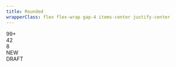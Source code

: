 ```yaml
---
title: Rounded
wrapperClass: flex flex-wrap gap-4 items-center justify-center
---
```


<div role="status" class="vv-badge vv-badge--rounded">
    99+
</div>
<div role="status" class="vv-badge vv-badge--rounded vv-badge--black">
    42
</div>
<div role="status" class="vv-badge vv-badge--rounded vv-badge--danger">
    8
</div>
<div role="status" class="vv-badge vv-badge--rounded vv-badge--success">
    <IconifyIcon icon="akar-icons:check" />
    NEW
</div>
<div role="status" class="vv-badge vv-badge--rounded vv-badge--warning">
    <IconifyIcon icon="akar-icons:pencil" />
    DRAFT
</div>